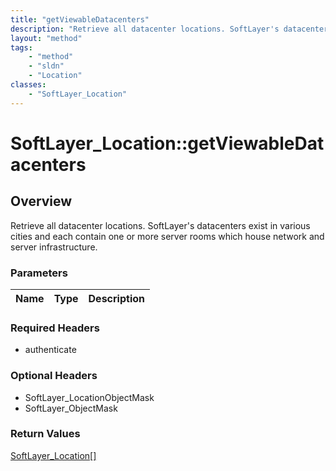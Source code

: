 ```yaml
---
title: "getViewableDatacenters"
description: "Retrieve all datacenter locations. SoftLayer's datacenters exist in various cities and each contain one or more server r... "
layout: "method"
tags:
    - "method"
    - "sldn"
    - "Location"
classes:
    - "SoftLayer_Location"
---
```

# SoftLayer_Location::getViewableDatacenters
## Overview 
Retrieve all datacenter locations. SoftLayer's datacenters exist in various cities and each contain one or more server rooms which house network and server infrastructure. 

### Parameters 
|Name | Type | Description |
| --- | --- | --- |


### Required Headers
* authenticate

### Optional Headers
* SoftLayer_LocationObjectMask
* SoftLayer_ObjectMask

### Return Values
<a href='/reference/datatypes/SoftLayer_Location'>SoftLayer_Location[] </a>

